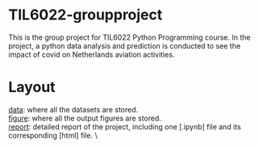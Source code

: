# TIL6022-groupproject

<style>
    p {
        margin-bottom: 20px; /* 设置段落底部的间距 */
    }
</style>

This is the group project for TIL6022 Python Programming course. In the project, a python data analysis and prediction is conducted to see the impact of covid on Netherlands aviation activities. 

# Layout
[data](./project/data): where all the datasets are stored. \
[figure](./project/figure): where all the output figures are stored. \
[report](./project/report): detailed report of the project, including one [.ipynb] file and its corresponding [html] file. \
